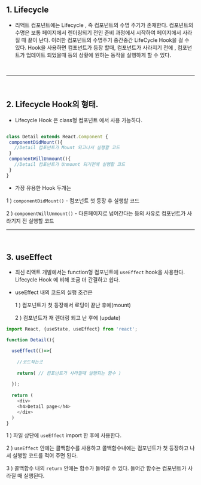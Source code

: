 ## 1. Lifecycle
- 리액트 컴포넌트에는 Lifecycle , 즉 컴포넌트의 수명 주기가 존재한다. 컴포넌트의 수명은 보통 페이지에서 렌더링되기 전인 준비 과정에서 시작하여 페이지에서 사라질 때 끝이 난다. 이러한 컴포넌트의 수명주기 중간중간 LifeCycle Hook을 걸 수 있다. Hook을 사용하면 컴포넌트가 등장 할때, 컴포넌트가 사라지기 전에 , 컴포넌트가 업데이트 되었을때 등의 상황에 원하는 동작을 실행하게 할 수 있다.
<br>
<hr>
<br>

## 2. Lifecycle Hook의 형태.
- Lifecycle Hook 은 class형 컴포넌트 에서 사용 가능하다.
 
 ```javascript

 class Detail extends React.Component {
  componentDidMount(){
    //Detail 컴포넌트가 Mount 되고나서 실행할 코드
  }
  componentWillUnmount(){
    //Detail 컴포넌트가 Unmount 되기전에 실행할 코드
  }
}
 ```


- 가장 유용한 Hook 두개는

1 ) `componentDidMount()` - 컴포넌트 첫 등장 후 실행할 코드 

2 ) `componentWillUnmount()` - 다른페이지로 넘어간다는 등의 사유로 컴포넌트가 사라기지 전 실행할 코드
<br>
<hr>
<br>

## 3. useEffect
- 최신 리액트 개발에서는 function형 컴포넌트에 `useEffect` hook을 사용한다. Lifecycle Hook 에 비해 조금 더 간결하고 쉽다. 

- useEffect 내의 코드의 실행 조건은 

    1 ) 컴포넌트가 첫 등장해서 로딩이 끝난 후에(mount)
    
    2 ) 컴포넌트가 재 렌더링 되고 난 후에 (update)

```javascript
import React, {useState, useEffect} from 'react';

function Detail(){

  useEffect(()=>{
    
    //코드적는곳
    
    return( // 컴포넌트가 사라질때 실행되는 함수 )  
  
  });
  
  return (
    <div>
    <h4>Detail page</h4>
    </div>
  )
}
```

1 ) 파일 상단에 `useEffect`  import 한 후에 사용한다.

2 ) `useEffect` 안에는 콜백함수를 사용하고 콜백함수내에는 컴포넌트가 첫 등장하고 나서 실행할 코드를 적어 주면 된다.

3 ) 콜백함수 내의 `return` 안에는 함수가 들어갈 수 있다. 들어간 함수는 컴포넌트가 사라질 때 실행된다.


